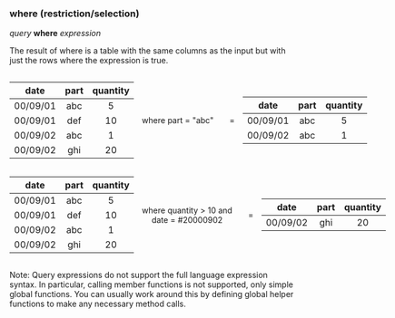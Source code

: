 ### where (restriction/selection)

*query* **where** *expression*

The result of where is a table with the same columns as the input
but with just the rows where the expression is true.

<div style="display: flex; justify-content: space-around; align-items: center;" class="table-style table-full-width">

<div style="flex-shrink: 0;flex-grow: 1;">

| date | part | quantity | 
| :---: | :---: | :---: |
| 00/09/01 | abc | 5 | 
| 00/09/01 | def | 10 | 
| 00/09/02 | abc | 1 | 
| 00/09/02 | ghi | 20 |

</div>
<div style="flex-shrink: 0;text-align: center; padding-left: 1em; padding-right: 1em;">

where part = "abc"

</div>
<div style="flex-shrink: 0;text-align: center; padding-left: 1em; padding-right: 1em;">

=

</div>
<div style="flex-shrink: 0;flex-grow: 1;">

| date | part | quantity | 
| :---: | :---: | :---: |
| 00/09/01 | abc | 5 | 
| 00/09/02 | abc | 1 |

</div>
</div>

<div style="display: flex; justify-content: space-around; align-items: center;" class="table-style table-full-width">

<div style="flex-shrink: 0;flex-grow: 1;">

| date | part | quantity | 
| :---: | :---: | :---: |
| 00/09/01 | abc | 5 | 
| 00/09/01 | def | 10 | 
| 00/09/02 | abc | 1 | 
| 00/09/02 | ghi | 20 |

</div>
<div style="flex-shrink: 0;text-align: center; padding-left: 1em; padding-right: 1em;">

where quantity > 10 and   
      date = #20000902

</div>
<div style="flex-shrink: 0;text-align: center; padding-left: 1em; padding-right: 1em;">

=

</div>
<div style="flex-shrink: 0;flex-grow: 1;">

| date | part | quantity | 
| :---: | :---: | :---: |
| 00/09/02 | ghi | 20 |

</div>
</div>

Note: Query expressions do not support the full language expression syntax. In particular, calling member functions is not supported, only simple global functions. You can usually work around this by defining global helper functions to make any necessary method calls.